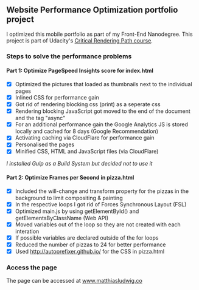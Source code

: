 ## Website Performance Optimization portfolio project

I optimized this mobile portfolio as part of my Front-End Nanodegree. This project is part of Udacity's [Critical Rendering Path course](https://www.udacity.com/course/ud884).

### Steps to solve the performance problems

#### Part 1: Optimize PageSpeed Insights score for index.html

- [x] Optimized the pictures that loaded as thumbnails next to the individual pages
- [x] Inlined CSS for performance gain
- [x] Got rid of rendering blocking css (print) as a seperate css
- [x] Rendering blocking JavaScript got moved to the end of the document and the tag "async"
- [x] For an additional performance gain the Google Analytics JS is stored locally and cached for 8 days (Google Recommendation)
- [x] Activating caching via CloudFlare for performance gain
- [x] Personalised the pages
- [x] Minified CSS, HTML and JavaScript files (via CloudFlare)

*I installed Gulp as a Build System but decided not to use it*

#### Part 2: Optimize Frames per Second in pizza.html

- [x] Included the will-change and transform property for the pizzas in the background to limit compositing & painting
- [x] In the respective loops I got rid of Forces Synchronous Layout (FSL)
- [x] Optimized main.js by using getElementById() and getElementsByClassName (Web API)
- [x] Moved variables out of the loop so they are not created with each interation
- [x] If possible variables are declared outside of the for loops
- [x] Reduced the number of pizzas to 24 for better performance
- [x] Used http://autoprefixer.github.io/ for the CSS in pizza.html

### Access the page

The page can be accessed at www.matthiasludwig.co